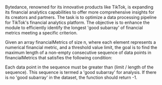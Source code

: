Bytedance, renowned for its innovative products like TikTok, is expanding its financial analytics capabilities to offer more comprehensive insights for its creators and partners. The task is to optimize a data processing pipeline for TikTok's financial analytics platform. The objective is to enhance the module to efficiently identify the longest 'good subarray' of financial metrics meeting a specific criterion.

Given an array financialMetrics of size n, where each element represents a numerical financial metric, and a threshold value limit, the goal is to find the maximum length of a non-empty consecutive sequence of data points in financialMetrics that satisfies the following condition:

Each data point in the sequence must be greater than (limit / length of the sequence). This sequence is termed a 'good subarray' for analysis. If there is no 'good subarray' in the dataset, the function should return -1.